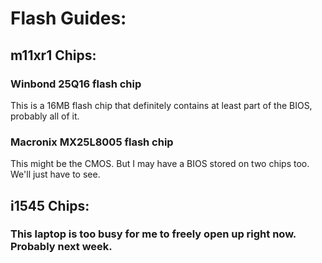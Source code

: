 Flash Guides:
=============

m11xr1 Chips:
-------------

### Winbond 25Q16 flash chip

This is a 16MB flash chip that definitely contains at least part of the BIOS,
probably all of it.

### Macronix MX25L8005 flash chip

This might be the CMOS. But I may have a BIOS stored on two chips too. We'll
just have to see.

i1545 Chips:
------------

### This laptop is too busy for me to freely open up right now. Probably next week.
